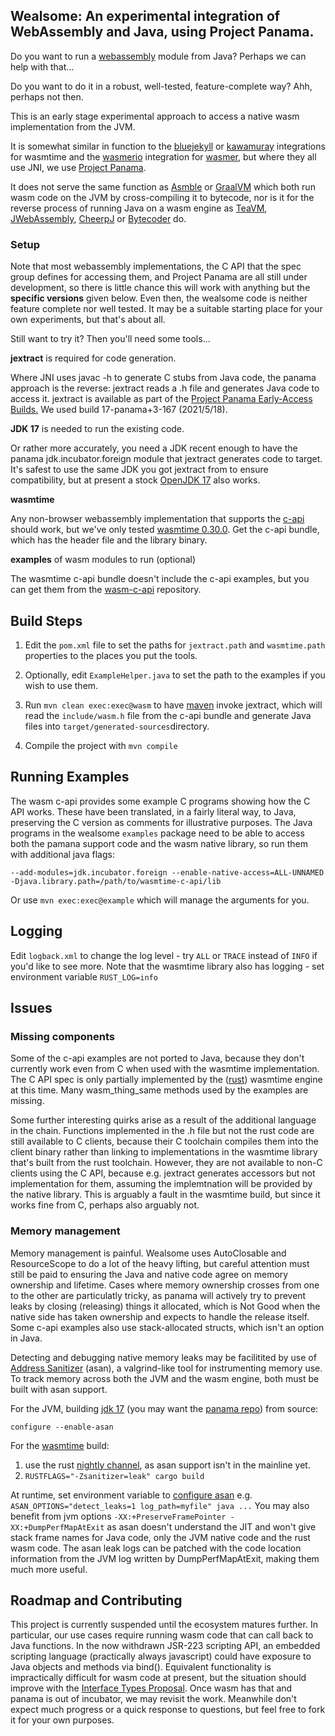 ## Wealsome: An experimental integration of WebAssembly and Java, using Project Panama.

Do you want to run a [webassembly](https://webassembly.org/) module from Java? Perhaps we can help with that...

Do you want to do it in a robust, well-tested, feature-complete way?  Ahh, perhaps not then.

This is an early stage experimental approach to access a native wasm implementation from the JVM.

It is somewhat similar in function to the [bluejekyll](https://github.com/bluejekyll/wasmtime-java) or [kawamuray](https://github.com/kawamuray/wasmtime-java) integrations for wasmtime
 and the [wasmerio](https://github.com/wasmerio/wasmer-java) integration for [wasmer](https://wasmer.io/),
but where they all use JNI, we use [Project Panama](https://jdk.java.net/panama/).

It does not serve the same function as [Asmble](https://github.com/cretz/asmble) or [GraalVM](https://www.graalvm.org/reference-manual/wasm/) which both run wasm code on the JVM by cross-compiling it to bytecode,
nor is it for the reverse process of running Java on a wasm engine as [TeaVM](http://teavm.org/), [JWebAssembly](https://github.com/i-net-software/JWebAssembly), [CheerpJ](https://leaningtech.com/cheerpj/) or [Bytecoder](https://github.com/mirkosertic/Bytecoder) do.

### Setup

Note that most webassembly implementations, the C API that the spec group defines for accessing them, and Project Panama are
all still under development, so there is little chance this will work with anything but the **specific versions**
given below. Even then, the wealsome code is neither feature complete nor well tested. It may be a suitable starting place for your own experiments, but that's about all.

Still want to try it? Then you'll need some tools...

**jextract** is required for code generation.

Where JNI uses javac -h to generate C stubs from Java code, the panama approach is the reverse:
jextract reads a .h file and generates Java code to access it.
jextract is available as part of the [Project Panama Early-Access Builds.](https://jdk.java.net/panama/)
We used build 17-panama+3-167 (2021/5/18).

**JDK 17** is needed to run the existing code.

Or rather more accurately, you need a JDK recent enough to have the panama jdk.incubator.foreign module that jextract generates code to target.
It's safest to use the same JDK you got jextract from to ensure compatibility, but at present a stock [OpenJDK 17](https://jdk.java.net/17/) also works.

**wasmtime**

Any non-browser webassembly implementation that supports the [c-api](https://github.com/WebAssembly/wasm-c-api) should work,
but we've only tested [wasmtime 0.30.0](https://github.com/bytecodealliance/wasmtime/releases/tag/v0.30.0). Get the c-api bundle, which has the header file and the library binary.

**examples** of wasm modules to run (optional)

The wasmtime c-api bundle doesn't include the c-api examples,
but you can get them from the [wasm-c-api](https://github.com/WebAssembly/wasm-c-api/tree/c9d31284651b975f05ac27cee0bab1377560b87e/example) repository.

## Build Steps

1. Edit the `pom.xml` file to set the paths for `jextract.path` and `wasmtime.path` properties to the places you put the tools.

2. Optionally, edit `ExampleHelper.java` to set the path to the examples if you wish to use them.

3. Run `mvn clean exec:exec@wasm` to have [maven](http://maven.apache.org/) invoke jextract,
which will read the `include/wasm.h` file from the c-api bundle and generate Java files into `target/generated-sources`directory.

4. Compile the project with `mvn compile`

## Running Examples

The wasm c-api provides some example C programs showing how the C API works.
These have been translated, in a fairly literal way, to Java, preserving the C
version as comments for illustrative purposes. The Java programs in the wealsome `examples` package
need to be able to access both the pamana support code and the wasm native library,
so run them with additional java flags:

`--add-modules=jdk.incubator.foreign --enable-native-access=ALL-UNNAMED -Djava.library.path=/path/to/wasmtime-c-api/lib`

Or use `mvn exec:exec@example` which will manage the arguments for you.

## Logging

Edit `logback.xml` to change the log level - try `ALL` or `TRACE` instead of `INFO` if you'd like to see more.
Note that the wasmtime library also has logging - set environment variable `RUST_LOG=info`

## Issues

### Missing components
Some of the c-api examples are not ported to Java, because they don't currently work even from C when used with the wasmtime implementation.
The C API spec is only partially implemented by the ([rust](https://www.rust-lang.org/)) wasmtime engine at this time.
Many wasm_thing_same methods used by the examples are missing.

Some further interesting quirks arise as a result of the additional language in the chain.
Functions implemented in the .h file but not the rust code are still available to C clients,
because their C toolchain compiles them into the client binary rather than linking to implementations in the wasmtime library that's built from the rust toolchain.
However, they are not available to non-C clients using the C API, because e.g. jextract generates accessors but not implementation for them, assuming the implemtnation will be provided by the native library.
This is arguably a fault in the wasmtime build, but since it works fine from C, perhaps also arguably not.

### Memory management

Memory management is painful. Wealsome uses AutoClosable and ResourceScope to do a lot of the heavy lifting,
but careful attention must still be paid to ensuring the Java and native code agree on memory ownership and lifetime.
Cases where memory ownership crosses from one to the other are particulatly tricky, as panama will actively try to prevent leaks by closing
(releasing) things it allocated, which is Not Good when the native side has taken ownership and expects to handle the release itself.
Some c-api examples also use stack-allocated structs, which isn't an option in Java.

Detecting and debugging native memory leaks may be facilitited by use of [Address Sanitizer](https://github.com/google/sanitizers/wiki/AddressSanitizer) (asan), a valgrind-like tool for instrumenting memory use.
To track memory across both the JVM and the wasm engine, both must be built with asan support.

For the JVM, building [jdk 17](https://github.com/openjdk/jdk/tree/jdk-17+35) (you may want the [panama repo](https://github.com/openjdk/panama-foreign)) from source:

`configure --enable-asan`

For the [wasmtime](https://github.com/bytecodealliance/wasmtime/) build:
1. use the rust [nightly channel](https://rust-lang.github.io/rustup/concepts/channels.html), as asan support isn't in the mainline yet.
2. `RUSTFLAGS="-Zsanitizer=leak" cargo build`

At runtime, set environment variable to [configure asan](https://github.com/google/sanitizers/wiki/AddressSanitizerFlags) e.g. `ASAN_OPTIONS="detect_leaks=1 log_path=myfile" java ...`
You may also benefit from jvm options `-XX:+PreserveFramePointer -XX:+DumpPerfMapAtExit` as asan doesn't understand the JIT and won't give stack frame names for Java code, only the JVM native code and the rust wasm code.
The asan leak logs can be patched with the code location information from the JVM log written by DumpPerfMapAtExit, making them much more useful.

## Roadmap and Contributing

This project is currently suspended until the ecosystem matures further.
In particular, our use cases require running wasm code that can call back to Java functions.
In the now withdrawn JSR-223 scripting API, an embedded scripting language (practically always javascript) could have exposure to Java objects and methods via bind().
Equivalent functionality is impractically difficult for wasm code at present, but the situation should improve with the [Interface Types Proposal](https://github.com/WebAssembly/interface-types/blob/main/proposals/interface-types/Explainer.md).
Once wasm has that and panama is out of incubator, we may revisit the work.
Meanwhile don't expect much progress or a quick response to questions, but feel free to fork it for your own purposes.